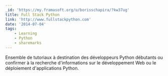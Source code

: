 ```yaml
---
_id: 'https://my.framasoft.org/u/borisschapira/?kw37ug'
title: Full Stack Python
link: 'http://www.fullstackpython.com'
date: '2014-07-04'
tags:
    - Learning
    - Python
    - sharemarks
---
```


<div class="markdown"><p>Ensemble de tutoriaux à destination des développeurs Python débutants ou confirmer à la recherche d'informations sur le développement Web ou le déploiement d'applications Python.
</p></div>
